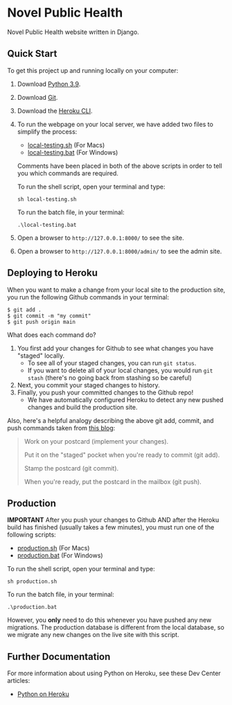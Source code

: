 # Novel Public Health
Novel Public Health website written in Django.

## Quick Start
To get this project up and running locally on your computer:
1. Download [Python 3.9](https://www.python.org/downloads/).
2. Download [Git](https://git-scm.com/downloads).
3. Download the [Heroku CLI](https://devcenter.heroku.com/articles/heroku-cli).
4. To run the webpage on your local server, we have added two files to simplify the process:
   - [local-testing.sh](local-testing.sh)    (For Macs)
   - [local-testing.bat](local-testing.bat)  (For Windows)
   
   Comments have been placed in both of the above scripts in order to tell you which commands are required.
   
   To run the shell script, open your terminal and type:
   ```
   sh local-testing.sh
   ```
   
   To run the batch file, in your terminal:
   ```
   .\local-testing.bat
   ```
3. Open a browser to `http://127.0.0.1:8000/` to see the site.
4. Open a browser to `http://127.0.0.1:8000/admin/` to see the admin site.

## Deploying to Heroku
When you want to make a change from your local site to the production site, you run the following Github commands in your terminal:
```
$ git add .
$ git commit -m "my commit"
$ git push origin main
```

What does each command do?
1. You first add your changes for Github to see what changes you have "staged" locally. 
   - To see all of your staged changes, you can run ```git status```.
   - If you want to delete all of your local changes, you would run ```git stash``` (there's no going back from stashing so be careful)
2. Next, you commit your staged changes to history.
3. Finally, you push your committed changes to the Github repo! 
   - We have automatically configured Heroku to detect any new pushed changes and build the production site.

Also, here's a helpful analogy describing the above git add, commit, and push commands taken from [this blog](https://dev.to/erikaheidi/stage-commit-push-a-git-story-comic-a37):
> Work on your postcard (implement your changes).
> 
> Put it on the "staged" pocket when you're ready to commit (git add).
> 
> Stamp the postcard (git commit).
> 
> When you're ready, put the postcard in the mailbox (git push).

## Production
**IMPORTANT**
After you push your changes to Github AND after the Heroku build has finished (usually takes a few minutes), you must run one of the following scripts:
   - [production.sh](production.sh)    (For Macs)
   - [production.bat](production.bat)  (For Windows)
      
   To run the shell script, open your terminal and type:
   ```
   sh production.sh
   ```
   
   To run the batch file, in your terminal:
   ```
   .\production.bat
   ```
However, you **only** need to do this whenever you have pushed any new migrations. The production database is different from the local database, so we migrate any new changes on the live site with this script.

## Further Documentation
For more information about using Python on Heroku, see these Dev Center articles:
- [Python on Heroku](https://devcenter.heroku.com/categories/python)
